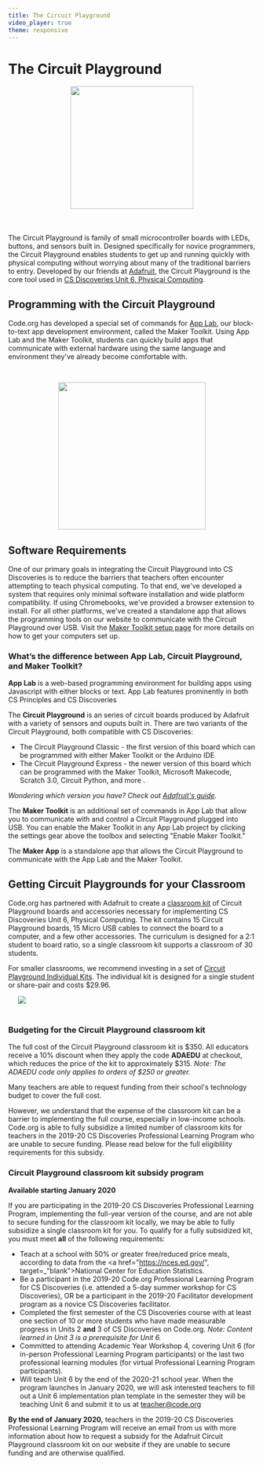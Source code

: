```yaml
---
title: The Circuit Playground
video_player: true
theme: responsive
---
```


# The Circuit Playground

<div class="col-33">
<center><img src="/images/animated-examples/circuitplayground.gif" style="width: 250px"></center>
</div>

<div class="col-66" style="margin-top: 50px;">

The Circuit Playground is family of small microcontroller boards with LEDs, buttons, and sensors built in. Designed specifically for novice programmers, the Circuit Playground enables students to get up and running quickly with physical computing without worrying about many of the traditional barriers to entry. Developed by our friends at <a href="//adafruit.com">Adafruit</a>, the Circuit Playground is the core tool used in <a href="//studio.code.org/s/csd6">CS Discoveries Unit 6, Physical Computing</a>.

</div>

<div style="clear:both;"></div>

<div class="col-50", style="margin-top:20px">

<h2><a name="how"></a>Programming with the Circuit Playground</h2>

Code.org has developed a special set of commands for <a href="/applab/">App Lab</a>, our block-to-text app development environment, called the Maker Toolkit. Using App Lab and the Maker Toolkit, students can quickly build apps that communicate with external hardware using the same language and environment they've already become comfortable with.

</div>

<div class="col-50">
<center><img src="/images/cp_sensors_all.png" style="width: 300px; margin-top:30px"></center>

</div>

<div style="clear:both;"></div>


## <a name="requirements"></a>Software Requirements

One of our primary goals in integrating the Circuit Playground into CS Discoveries is to reduce the barriers that teachers often encounter attempting to teach physical computing. To that end, we've developed a system that requires only minimal software installation and wide platform compatibility. If using Chromebooks, we've provided a browser extension to install. For all other platforms, we've created a standalone app that allows the programming tools on our website to communicate with the Circuit Playground over USB. Visit the [Maker Toolkit setup page](//studio.code.org/maker/setup) for more details on how to get your computers set up.

### <a name="difference"></a>What’s the difference between App Lab, Circuit Playground, and Maker Toolkit?

**App Lab** is a web-based programming environment for building apps using Javascript with either blocks or text. App Lab features prominently in both CS Principles and CS Discoveries

The **Circuit Playground** is an series of circuit boards produced by Adafruit with a variety of sensors and ouputs built in. There are two variants of the Circuit Playground, both compatible with CS Discoveries:

* The Circuit Playground Classic - the first version of this board which can be programmed with either Maker Toolkit or the Arduino IDE
* The Circuit Playground Express - the newer version of this board which can be programmed with the Maker Toolkit, Microsoft Makecode, Scratch 3.0, Circuit Python, and more .

_Wondering which version you have? Check out [Adafruit's guide](https://learn.adafruit.com/introducing-circuit-playground/classic-vs-express)._

The **Maker Toolkit** is an additional set of commands in App Lab that allow you to communicate with and control a Circuit Playground plugged into USB. You can enable the Maker Toolkit in any App Lab project by clicking the settings gear above the toolbox and selecting "Enable Maker Toolkit."

The **Maker App** is a standalone app that allows the Circuit Playground to communicate with the App Lab and the Maker Toolkit.

## <a name="classroom"></a>Getting Circuit Playgrounds for your Classroom

<div class="col-66", style="margin-top:15px">

<p>Code.org has partnered with Adafruit to create a <a href="//www.adafruit.com/product/3399", target="_blank">classroom kit</a> of Circuit Playground boards and accessories necessary for implementing CS Discoveries Unit 6, Physical Computing. The kit contains 15 Circuit Playground boards, 15 Micro USB cables to connect the board to a computer, and a few other accessories. The curriculum is designed for a 2:1 student to board ratio, so a single classroom kit supports a classroom of 30 students.</p>
 
<p>For smaller classrooms, we recommend investing in a set of <a href="https://www.adafruit.com/product/3795", target=_"blank">Circuit Playground Individual Kits</a>. The individual kit is designed for a single student or share-pair and costs $29.96.</p>

 </div>

 <div class="col-33">
 <img src="/images/cp_class_pack.jpg" style="max-width: 90%; margin: 0 0 20px 20px;">
 </div>


### Budgeting for the Circuit Playground classroom kit

The full cost of the Circuit Playground classroom kit is $350. All educators receive a 10% discount when they apply the code **ADAEDU** at checkout, which reduces the price of the kit to approximately $315. *Note: The ADAEDU code only applies to orders of $250 or greater.* 

Many teachers are able to request funding from their school's technology budget to cover the full cost. 

However, we understand that the expense of the classroom kit can be a barrier to implementing the full course, especially in low-income schools. Code.org is able to fully subsidize a limited number of classroom kits for teachers in the 2019-20 CS Discoveries Professional Learning Program who are unable to secure funding. Please read below for the full eligiblility requirements for this subsidy.

### <a name="subsidy"></a> Circuit Playground classroom kit subsidy program

**Available starting January 2020**

If you are participating in the 2019-20 CS Discoveries Professional Learning Program, implementing the full-year version of the course, and are not able to secure funding for the classroom kit locally, we may be able to fully subsidize a single classroom kit for you. To qualify for a fully subsidized kit, you must meet **all** of the following requirements:

- Teach at a school with 50% or greater free/reduced price meals, according to data from the <a href="https://nces.ed.gov/", target=_"blank">National Center for Education Statistics</a>.
- Be a participant in the 2019-20 Code.org Professional Learning Program for CS Discoveries (i.e. attended a 5-day summer workshop for CS Discoveries), OR be a participant in the 2019-20 Facilitator development program as a novice CS Discoveries facilitator.
- Completed the first semester of the CS Discoveries course with at least one section of 10 or more students who have made measurable progress in Units 2 **and** 3 of CS Discoveries on Code.org. *Note: Content learned in Unit 3 is a prerequisite for Unit 6.*
- Committed to attending Academic Year Workshop 4, covering Unit 6 (for in-person Professional Learning Program participants) or the last two professional learning modules (for virtual Professional Learning Program participants).
- Will teach Unit 6 by the end of the 2020-21 school year. When the program launches in January 2020, we will ask interested teachers to fill out a Unit 6 implementation plan template in the semester they will be teaching Unit 6 and submit it to us at <a href="mailto:teacher@code.org">teacher@code.org</a>

**By the end of January 2020,** teachers in the 2019-20 CS Discoveries Professional Learning Program will receive an email from us with more information about how to request a subsidy for the Adafruit Circuit Playground classroom kit on our website if they are unable to secure funding and are otherwise qualified.


<!--
### <a name="subsidy"></a> For teachers in Code.org's 2018-19 CS Discoveries Professional Learning Program
For teachers participating in the 2018-19 CS Discoveries Professional Learning Program and implementing the full-year version of the course, we're happy to announce that we
will be subsidizing the cost of a single classroom kit for each teacher.

To receive a fully subsidized circuit playground, teachers must meet **all** of the following requirements:

* Be a "qualified teacher" in the 2018-19 Code.org Professional Learning Program for CS Discoveries. Qualified teachers must have either: attended a 5-day summer workshop for CS Discoveries in 2018 as a participant, OR are participating in the 2018-19 Facilitator Development Program as a new CS Discoveries facilitator.
* Completed the first semester of the CS Discoveries curriculum with students. Qualified teachers must have at least one section of CS Discoveries on Code.org with at least 10 students who have made measurable progress in Units 2 **and** 3. (Note: content learned in Unit 3 is a prerequisite for Unit 6)
* Will teach Unit 6 by the end of the 2019-20 school year.

If you meet **all** of the eligibility requirements, you will qualify for a subsidy based on the free and reduced price meal rates at your school (based on data from the <a href="https://nces.ed.gov/", target="_blank">National Center for Education Statistics</a>):

* **For teachers in schools with 40% or greater free/reduced price meals,** the classroom kit will be 100% subsidized, resulting in no cost to the teacher/school, including shipping.
* **For teachers at schools with less than 40% free/reduced price meals,** the classroom kit will not be subsidized. Teachers will be expected to pay for the full cost of the kit (approx. $350), though this price will be reduced by a 10% discount for educators to an approximate total of $315. To get the educator discount, teachers must apply the code ADAEDU at checkout.

If a teacher has a smaller class size and does not qualify for or need a full 15 board kit (which supports 30 students), they may purchase a <a href="https://www.adafruit.com/product/3795", target=_"blank">Code.org Circuit Playground Individual Kit</a>. The Individual Kit is designed for a single student or share-pair and costs $29.95.

**By the end of January 2019,** teachers will receive an email from us with more information about how to request a subsidy for the Adafruit Circuit Playground classroom kit on our website. In the meantime, qualified teachers should make sure they're on track in the 2018-19 school year to complete the first semester of CS Discoveries (Units 1-3) with their students.
-->


